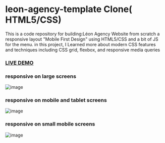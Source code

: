 # leon-agency-template Clone( HTML5/CSS)

This is a code repository for building:Léon Agency Website from scratch a responsive 
layout "Mobile First Design" using HTML5/CSS and a bit of JS for the menu.
in this project, I Learned more about modern CSS features and techniques including CSS grid, flexbox, and responsive media queries

### <a href="https://saddamarbaa.github.io/microsoft-homepage-clone/">LIVE DEMO</a>

### responsive on large screens

![image](https://user-images.githubusercontent.com/51326421/103206736-1cc69900-492f-11eb-93cb-3d60d810a87d.png)


### responsive on mobile and tablet screens

![image](https://user-images.githubusercontent.com/51326421/103206415-6367c380-492e-11eb-8737-ceda576b5060.png)



### responsive on small mobile screens

![image](https://user-images.githubusercontent.com/51326421/103206168-cc9b0700-492d-11eb-9d6c-659e32ea8185.png)
